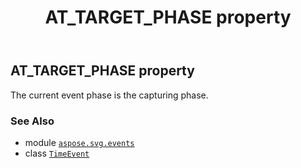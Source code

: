 ﻿---
title: AT_TARGET_PHASE property
second_title: Aspose.SVG for Python via .NET API References
description: 
type: docs
weight: 90
url: /python-net/aspose.svg.events/timeevent/at_target_phase/
is_root: false
---

## AT_TARGET_PHASE property


The current event phase is the capturing phase.

### See Also
* module [`aspose.svg.events`](../../)
* class [`TimeEvent`](/svg/python-net/aspose.svg.events/timeevent)
